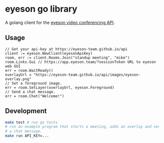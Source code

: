 
# eyeson go library

A golang client for the [eyeson video conferencing
API](https://eyeson-team.github.io/api/api-reference/).

## Usage

```golang
// Get your api-key at https://eyeson-team.github.io/api
client := eyeson.NewClient(eyesonApiKey)
room, err := client.Rooms.Join("standup meeting", "mike")
room.Links.Gui // https://app.eyeson.team/?sessionToken URL to eyeson web GUI
err = room.WaitReady()
overlayUrl = "https://eyeson-team.github.io/api/images/eyeson-overlay.png"
// Set a foreground image.
err = room.SetLayer(overlayUrl, eyeson.Foreground)
// Send a chat message.
err = room.Chat("Welcome!")
```

## Development

```sh
make test # run go tests
# run an example program that starts a meeting, adds an overlay and sends
# a chat message.
make run API_KEY=...
```
